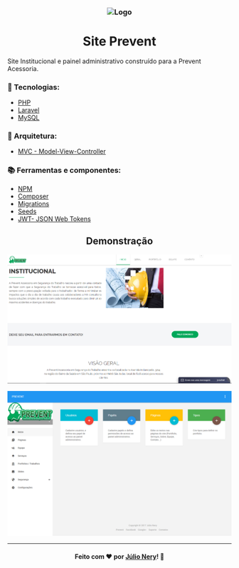 <h3 align="center">
    <img alt="Logo" title="#logo" width="250px" src="https://github.com/julionery/laravel-site-prevent/blob/master/public/img/logo_prev.jpg?raw=true">
</h3>

<h1 align="center">Site Prevent</h1>

Site Institucional e painel administrativo construído para a Prevent Acessoria.

### :rocket: Tecnologias:
- [PHP](https://www.php.net/)
- [Laravel](https://laravel.com/)
- [MySQL](https://www.mysql.com/)

### :briefcase: Arquitetura: 
 - [MVC - Model-View-Controller](https://en.wikipedia.org/wiki/Model%E2%80%93view%E2%80%93controller)

### :books: Ferramentas e componentes:
- [NPM](https://nodejs.org/en/)
- [Composer](https://getcomposer.org/)
- [Migrations](https://laravel.com/docs/7.x/migrations)
- [Seeds](https://laravel.com/docs/7.x/seeding)
- [JWT- JSON Web Tokens](https://jwt.io/)

<h2 align="center">Demonstração</h2>

![](https://github.com/JulioNery/SitePrevent/blob/master/_instalation/site.PNG)

![](https://github.com/JulioNery/SitePrevent/blob/master/_instalation/painelAdmin.PNG)

---

<h4 align="center">
    Feito com ❤ por <a href="https://www.linkedin.com/in/julio-nery/" target="_blank">Júlio Nery</a>!
    <g-emoji class="g-emoji" alias="wave" fallback-src="https://github.githubassets.com/images/icons/emoji/unicode/1f44b.png">👋</g-emoji>
</h4>
